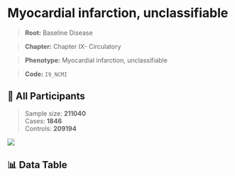 # Myocardial infarction, unclassifiable

> **Root:** Baseline Disease  

> **Chapter:** Chapter IX- Circulatory  

> **Phenotype:** Myocardial infarction, unclassifiable  

> **Code:** `I9_NCMI`

## 🧪 All Participants  
> Sample size: **211040**  
> Cases: **1846**  
> Controls: **209194**
<img src="/Sensitive/Figures/ALL/Incidence/I9_NCMI.png"/>

## 📊 Data Table
<CsvTableMRF src="/Sensitive/Data/ALL/Incidence/COX_I9_NCMI.csv"/>

